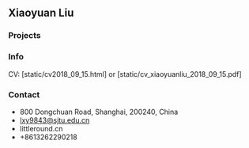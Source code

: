 ## Xiaoyuan Liu

### Projects

### Info
CV: [static/cv2018_09_15.html] or [static/cv_xiaoyuanliu_2018_09_15.pdf]

### Contact 
- 800 Dongchuan Road, Shanghai, 200240, China
- lxy9843@sjtu.edu.cn
- littleround.cn
- +8613262290218
